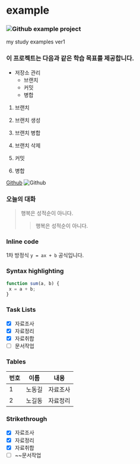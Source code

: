 # example
### ![Github](https://github.githubassets.com/favicons/favicon.svg)  example project

my study examples ver1


### 이 프로젝트는 다음과 같은 학습 목표를 제공합니다.
* 저장소 관리
  * 브랜치
  * 커밋
  * 병합

1. 브랜치
 1. 브랜치 생성
 1. 브랜치 병합
 1. 브랜치 삭제

1. 커밋
1. 병합


[Github](https://github.com)
![Github](https://github.githubassets.com/favicons/favicon.svg)


### 오늘의 대화
> 행복은 성적순이 아니다.
>> 행복은 성적순이 아니다.


### Inline code
1차 방정식 `y = ax + b` 공식입니다.


### Syntax highlighting
```javascript
function sum(a, b) {
 x = a + b;
}
```

### Task Lists
- [x] 자료조사
- [x] 자료정리
- [x] 자료취합
- [ ] 문서작업

### Tables
번호 | 이름 | 내용
----|----|----
1 | 노동길 | 자료조사
2 | 노길동 | 자료정리


### Strikethrough
- [x] 자료조사
- [x] 자료정리
- [x] 자료취합
- [ ] ~~문서작업
